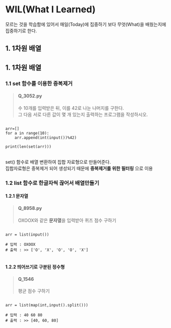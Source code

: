 # WIL(What I Learned)
모르는 것을 학습함에 있어서 매일(Today)에 집중하기 보다 무엇(What)을 배웠는지에 집중하기로 한다.

## 1. 1차원 배열

## 1. 1차원 배열
### 1.1 set 함수를 이용한 중복제거

>#### Q_3052.py   
>수 10개를 입력받은 뒤, 이를 42로 나눈 나머지를 구한다.   
그 다음 서로 다른 값이 몇 개 있는지 출력하는 프로그램을 작성하시오.
<pre>
<code>
arr=[]
for a in range(10):
    arr.append(int(input())%42)

print(len(set(arr)))
</code>
</pre>

set() 함수로 배열 변환하여 집합 자료형으로 만들어준다.   
집합자료형은 중복제거 되어 생성되기 때문에 **중복제거를 위한 필터링** 으로 이용


### 1.2 list 함수로 한글자씩 끊어서 배열만들기
#### 1.2.1 문자열

>#### Q_8958.py   
>OXOOX와 같은 **문자열**을 입력받아 퀴즈 점수 구하기
<pre>
<code>
arr = list(input())

# 입력 : OXOOX    
# 출력 : >> ['O', 'X', 'O', 'O', 'X']
</code>
</pre>
#### 1.2.2 띄어쓰기로 구분된 정수형
>#### Q_1546
>평균 점수 구하기
<pre>
<code>
arr = list(map(int,input().split()))

# 입력 : 40 60 80    
# 출력 : >> [40, 60, 80]
</code>
</pre>